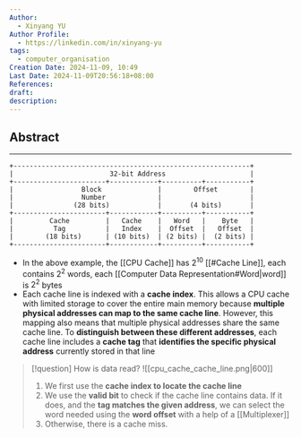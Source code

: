 ```yaml
---
Author:
  - Xinyang YU
Author Profile:
  - https://linkedin.com/in/xinyang-yu
tags:
  - computer_organisation
Creation Date: 2024-11-09, 10:49
Last Date: 2024-11-09T20:56:18+08:00
References: 
draft: 
description: 
---
```

## Abstract
---
```
+-----------------------------------------------------------+
|                        32-bit Address                     |
+-----------------------+------------+----------+-----------+
|                 Block              |        Offset        |
|                 Number             |                      |
|               (28 bits)            |       (4 bits)       |
+-----------------------+------------+----------+-----------+
|         Cache         |   Cache    |   Word   |    Byte   |
|          Tag          |   Index    |  Offset  |   Offset  |
|        (18 bits)      | (10 bits)  | (2 bits) |  (2 bits) |
+-----------------------+------------+----------+-----------+
 ```

- In the above example, the [[CPU Cache]] has $2^{10}$ [[#Cache Line]], each contains $2^2$ words, each [[Computer Data Representation#Word|word]] is $2^2$ bytes 
- Each cache line is indexed with a **cache index**. This allows a CPU cache with limited storage to cover the entire main memory because **multiple physical addresses can map to the same cache line**. However, this mapping also means that multiple physical addresses share the same cache line. To **distinguish between these different addresses**, each cache line includes a **cache tag** that **identifies the specific physical address** currently stored in that line

>[!question] How is data read?
> ![[cpu_cache_cache_line.png|600]]
> 
> 1. We first use the **cache index to locate the cache line**
> 2. We use the **valid bit** to check if the cache line contains data. If it does, and the **tag matches the given address**, we can select the word needed using the **word offset** with a help of a [[Multiplexer]]
> 3. Otherwise, there is a cache miss.
